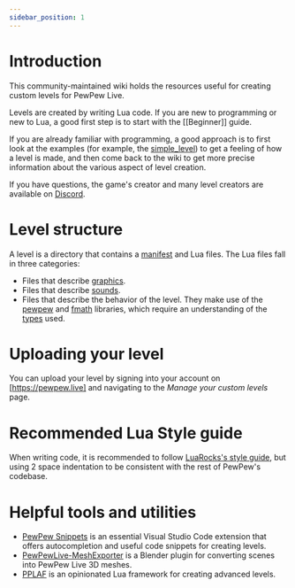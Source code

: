 ```yaml
---
sidebar_position: 1
---
```


# Introduction

This community-maintained wiki holds the resources useful for creating custom levels for PewPew Live.

Levels are created by writing Lua code. If you are new to programming or new to Lua, a good first step is to start with the [[Beginner]] guide.

If you are already familiar with programming, a good approach is to first look at the examples (for example, the [simple_level]) to get a feeling of how a level is made, and then come back to the wiki to get more precise information about the various aspect of level creation.

If you have questions, the game's creator and many level creators are available on [Discord].

# Level structure

A level is a directory that contains a [manifest](API_manifest) and Lua files. The Lua files fall in three categories:

- Files that describe [graphics](API_meshes).
- Files that describe [sounds](API_sounds).
- Files that describe the behavior of the level. They make use of the [pewpew](API_pewpew_lib) and [fmath](API_fmath_lib) libraries, which require an understanding of the [types](API_types) used.

# Uploading your level

You can upload your level by signing into your account on [https://pewpew.live] and navigating to the _Manage your custom levels_ page.

# Recommended Lua Style guide

When writing code, it is recommended to follow [LuaRocks's style guide], but using 2 space
indentation to be consistent with the rest of PewPew's codebase.

# Helpful tools and utilities

- [PewPew Snippets] is an essential Visual Studio Code extension that offers autocompletion and useful code snippets for creating levels.
- [PewPewLive-MeshExporter] is a Blender plugin for converting scenes into PewPew Live 3D meshes.
- [PPLAF] is an opinionated Lua framework for creating advanced levels.

[Discord]: https://pewpew.live/discord
[simple_level]: https://github.com/jyaif/ppl-utils/blob/d32dbec8a171c9bcc0f800dcd864f175c42c34fd/content/levels/simple_level/
[LuaRocks's style guide]: https://github.com/luarocks/lua-style-guide
[https://pewpew.live]: https://pewpew.live
[PewPewLive-MeshExporter]: https://github.com/ModEngineer/PewPewLive-MeshExporter
[PewPew Snippets]: https://meshstudio.pewpew.live/pps/
[PPLAF]: https://github.com/glebi574/PPLAF/
